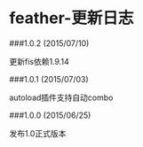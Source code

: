 feather-更新日志
====================


###1.0.2 (2015/07/10)

更新fis依赖1.9.14

###1.0.1 (2015/07/03)

autoload插件支持自动combo

###1.0.0 (2015/06/25)

发布1.0正式版本